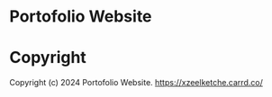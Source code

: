 # Portofolio Website

# Copyright
Copyright (c) 2024 Portofolio Website. https://xzeelketche.carrd.co/
